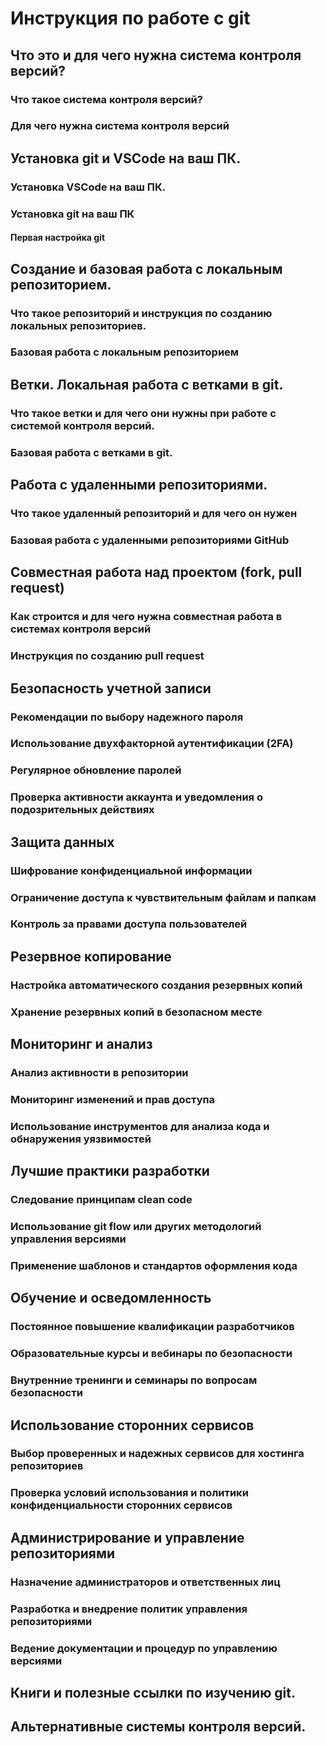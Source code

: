# Инструкция по работе с git

## Что это и для чего нужна система контроля версий?

### Что такое система контроля версий?

### Для чего нужна система контроля версий

## Установка git и VSCode на ваш ПК.

### Установка VSCode на ваш ПК.

### Установка git на ваш ПК

#### Первая настройка git

## Создание и базовая работа с локальным репозиторием.

### Что такое репозиторий и инструкция по созданию локальных репозиториев.

### Базовая работа с локальным репозиторием

## Ветки. Локальная работа с ветками в git.

### Что такое ветки и для чего они нужны при работе с системой контроля версий.

### Базовая работа с ветками в git.

## Работа с удаленными репозиториями.

### Что такое удаленный репозиторий и для чего он нужен

### Базовая работа с удаленными репозиториями GitHub

## Совместная работа над проектом (fork, pull request)

### Как строится и для чего нужна совместная работа в системах контроля версий

### Инструкция по созданию pull request

## Безопасность учетной записи

### Рекомендации по выбору надежного пароля

### Использование двухфакторной аутентификации (2FA)

### Регулярное обновление паролей

### Проверка активности аккаунта и уведомления о подозрительных действиях

## Защита данных

### Шифрование конфиденциальной информации

### Ограничение доступа к чувствительным файлам и папкам

### Контроль за правами доступа пользователей

## Резервное копирование

### Настройка автоматического создания резервных копий

### Хранение резервных копий в безопасном месте

## Мониторинг и анализ

### Анализ активности в репозитории

### Мониторинг изменений и прав доступа

### Использование инструментов для анализа кода и обнаружения уязвимостей

## Лучшие практики разработки

### Следование принципам clean code

### Использование git flow или других методологий управления версиями

### Применение шаблонов и стандартов оформления кода

## Обучение и осведомленность

### Постоянное повышение квалификации разработчиков

### Образовательные курсы и вебинары по безопасности

### Внутренние тренинги и семинары по вопросам безопасности

## Использование сторонних сервисов

### Выбор проверенных и надежных сервисов для хостинга репозиториев

### Проверка условий использования и политики конфиденциальности сторонних сервисов

## Администрирование и управление репозиториями

### Назначение администраторов и ответственных лиц

### Разработка и внедрение политик управления репозиториями

### Ведение документации и процедур по управлению версиями

## Книги и полезные ссылки по изучению git.

## Альтернативные системы контроля версий.

